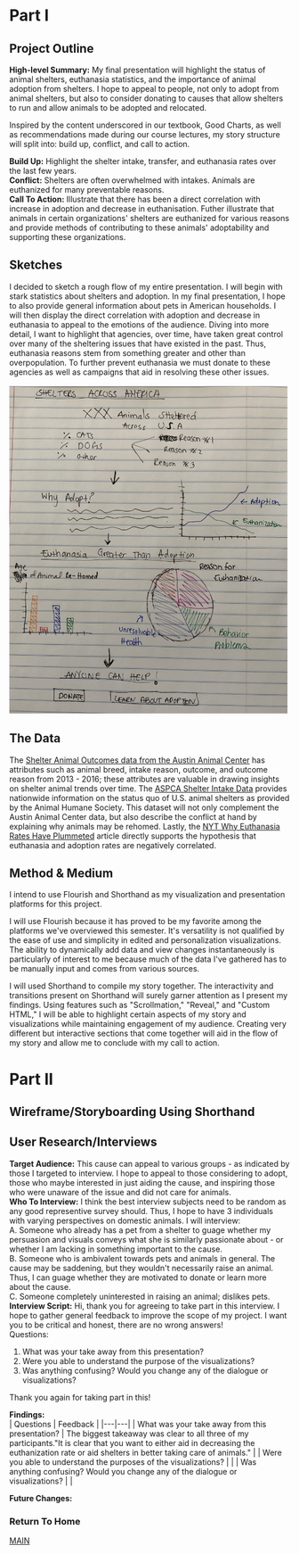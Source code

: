 # Part I

## Project Outline
**High-level Summary:** My final presentation will highlight the status of animal shelters, euthanasia statistics, and the importance of animal adoption from shelters. I hope to appeal to people, not only to adopt from animal shelters, but also to consider donating to causes that allow shelters to run and allow animals to be adopted and relocated.

Inspired by the content underscored in our textbook, Good Charts, as well as recommendations made during our course lectures, my story structure will split into: build up, conflict, and call to action.

**Build Up:** Highlight the shelter intake, transfer, and euthanasia rates over the last few years. 
<br>
**Conflict:** Shelters are often overwhelmed with intakes. Animals are euthanized for many preventable reasons. 
<br>
**Call To Action:** Illustrate that there has been a direct correlation with increase in adoption and decrease in euthanisation. Futher illustrate that animals in certain organizations' shelters are euthanized for various reasons and provide methods of contributing to these animals' adoptability and supporting these organizations. 

## Sketches

I decided to sketch a rough flow of my entire presentation. I will begin with stark statistics about shelters and adoption. In my final presentation, I hope to also provide general information about pets in American households. I will then display the direct correlation with adoption and decrease in euthanasia to appeal to the emotions of the audience. Diving into more detail, I want to highlight that agencies, over time, have taken great control over many of the sheltering issues that have existed in the past. Thus, euthanasia reasons stem from something greater and other than overpopulation. To further prevent euthanasia we must donate to these agencies as well as campaigns that aid in resolving these other issues. 
<br>
<br>
<img src="./images/IMG_6155.jpg" width = "500" height="587">

## The Data
The [Shelter Animal Outcomes data from the Austin Animal Center](https://www.kaggle.com/c/shelter-animal-outcomes/data) has attributes such as animal breed, intake reason, outcome, and outcome reason from 2013 - 2016; these attributes are valuable in drawing insights on shelter animal trends over time.
The [ASPCA Shelter Intake Data](https://www.aspca.org/animal-homelessness/shelter-intake-and-surrender/pet-statistics) provides nationwide information on the status quo of U.S. animal shelters as provided by the Animal Humane Society. This dataset will not only complement the Austin Animal Center data, but also describe the conflict at hand by explaining why animals may be rehomed. 
Lastly, the [NYT Why Euthanasia Rates Have Plummeted](https://www.nytimes.com/2019/09/03/upshot/why-euthanasia-rates-at-animal-shelters-have-plummeted.html) article directly supports the hypothesis that euthanasia and adoption rates are negatively correlated. 

## Method & Medium 
I intend to use Flourish and Shorthand as my visualization and presentation platforms for this project. 

I will use Flourish because it has proved to be my favorite among the platforms we've overviewed this semester. It's versatility is not qualified by the ease of use and simplicity in edited and personalization visualizations. The ability to dynamically add data and view changes instantaneously is particularly of interest to me because much of the data I've gathered has to be manually input and comes from various sources. 

I will used Shorthand to compile my story together. The interactivity and transitions present on Shorthand will surely garner attention as I present my findings. Using features such as "Scrollmation," "Reveal," and "Custom HTML," I will be able to highlight certain aspects of my story and visualizations while maintaining engagement of my audience. Creating very different but interactive sections that come together will aid in the flow of my story and allow me to conclude with my call to action. 

# Part II 
## Wireframe/Storyboarding Using Shorthand 

## User Research/Interviews 
**Target Audience:**
This cause can appeal to various groups - as indicated by those I targeted to interview. I hope to appeal to those considering to adopt, those who maybe interested in just aiding the cause, and inspiring those who were unaware of the issue and did not care for animals. 
<br>
**Who To Interview:**
I think the best interview subjects need to be random as any good representive survey should. Thus, I hope to have 3 individuals with varying perspectives on domestic animals. I will interview:
<br>
A. Someone who already has a pet from a shelter to guage whether my persuasion and visuals conveys what she is similarly passionate about - or whether I am lacking in something important to the cause.
<br>
B. Someone who is ambivalent towards pets and animals in general. The cause may be saddening, but they wouldn't necessarily raise an animal. Thus, I can guage whether they are motivated to donate or learn more about the cause.
<br>
C. Someone completely uninterested in raising an animal; dislikes pets. 
<br>
**Interview Script:**
Hi, thank you for agreeing to take part in this interview. I hope to gather general feedback to improve the scope of my project. I want you to be critical and honest, there are no wrong answers! 
<br>
Questions:
1. What was your take away from this presentation?
2. Were you able to understand the purpose of the visualizations? 
3. Was anything confusing? Would you change any of the dialogue or visualizations? 

Thank you again for taking part in this!

**Findings:**
<br>
| Questions | Feedback |
|---|---|
| What was your take away from this presentation? | The biggest takeaway was clear to all three of my participants."It is clear that you want to either aid in decreasing the euthanization rate or aid shelters in better taking care of animals."    |
| Were you able to understand the purposes of the visualizations? |  |
| Was anything confusing? Would you change any of the dialogue or visualizations? |  |

**Future Changes:**
<br>
### Return To Home
[MAIN](/README.md)

